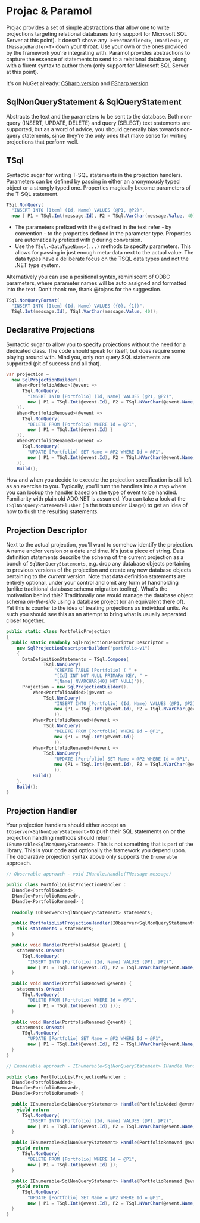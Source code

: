 # Projac & Paramol

Projac provides a set of simple abstractions that allow one to write projections targeting relational databases (only support for Microsoft SQL Server at this point). It doesn't shove any ```IEventHandler<T>```, ```IHandle<T>```, or ```IMessageHandler<T>``` down your throat. Use your own or the ones provided by the framework you're integrating with. Paramol provides abstractions to capture the essence of statements to send to a relational database, along with a fluent syntax to author them (only support for Microsoft SQL Server at this point).

It's on NuGet already: [CSharp version](https://www.nuget.org/packages/Projac/) and [FSharp version](https://www.nuget.org/packages/Projac.FSharp/)

## SqlNonQueryStatement & SqlQueryStatement

Abstracts the text and the parameters to be sent to the database. Both non-query (INSERT, UPDATE, DELETE) and query (SELECT) text statements are supported, but as a word of advice, you should generally bias towards non-query statements, since they're the only ones that make sense for writing projections that perform well.

## TSql

Syntactic sugar for writing T-SQL statements in the projection handlers. Parameters can be defined by passing in either an anonymously typed object or a strongly typed one. Properties magically become parameters of the T-SQL statement.

```csharp
TSql.NonQuery(
  "INSERT INTO [Item] (Id, Name) VALUES (@P1, @P2)",
  new { P1 = TSql.Int(message.Id), P2 = TSql.VarChar(message.Value, 40) });
```

* The parameters prefixed with the ```@``` defined in the text refer - by convention - to the properties defined in the parameter type. Properties are automatically prefixed with ```@``` during conversion.
* Use the ```TSql.<DataTypeName>(...)``` methods to specify parameters. This allows for passing in just enough meta-data next to the actual value. The data types have a deliberate focus on the TSQL data types and not the .NET type system.

Alternatively you can use a positional syntax, reminiscent of ODBC parameters, where parameter names will be auto assigned and formatted into the text. Don't thank me, thank @tojans for the suggestion.

```csharp
TSql.NonQueryFormat(
  "INSERT INTO [Item] (Id, Name) VALUES ({0}, {1})",
  TSql.Int(message.Id), TSql.VarChar(message.Value, 40));
```

## Declarative Projections

Syntactic sugar to allow you to specify projections without the need for a dedicated class. The code should speak for itself, but does require some playing around with. Mind you, only non query SQL statements are supported (pit of success and all that).

```csharp
var projection =
  new SqlProjectionBuilder().
    When<PortfolioAdded>(@event =>
      TSql.NonQuery(
        "INSERT INTO [Portfolio] (Id, Name) VALUES (@P1, @P2)",
        new { P1 = TSql.Int(@event.Id), P2 = TSql.NVarChar(@event.Name, 40) }
    )).
    When<PortfolioRemoved>(@event =>
      TSql.NonQuery(
        "DELETE FROM [Portfolio] WHERE Id = @P1",
        new { P1 = TSql.Int(@event.Id) }
    )).
    When<PortfolioRenamed>(@event =>
      TSql.NonQuery(
        "UPDATE [Portfolio] SET Name = @P2 WHERE Id = @P1",
        new { P1 = TSql.Int(@event.Id), P2 = TSql.NVarChar(@event.Name, 40) }
    )).
    Build();
```

How and when you decide to execute the projection specification is still left as an exercise to you. Typically, you'll turn the handlers into a map where you can lookup the handler based on the type of event to be handled. Familiarity with plain old ADO.NET is assumed. You can take a look at the ```TSqlNonQueryStatementFlusher``` (in the tests under Usage) to get an idea of how to flush the resulting statements.

## Projection Descriptor

Next to the actual projection, you'll want to somehow identify the projection. A name and/or version or a date and time. It's just a piece of string. Data definition statements describe the schema of the current projection as a bunch of ``SqlNonQueryStatements``, e.g. drop any database objects pertaining to previous versions of the projection and create any new database objects pertaining to the *current* version. Note that data definition statements are entirely optional, under your control and omit any form of handholding (unlike traditional database schema migration tooling). What's the motivation behind this? Traditionally one would manage the database object schema *on-the-side* using a database project (or an equivalent there of). Yet this is counter to the idea of treating projections as individual units. As such you should see this as an attempt to bring what is usually separated closer together. 

```csharp
public static class PortfolioProjection
{
  public static readonly SqlProjectionDescriptor Descriptor =
    new SqlProjectionDescriptorBuilder("portfolio-v1")
    {
      DataDefinitionStatements = TSql.Compose(
              TSql.NonQuery(
                  "CREATE TABLE [Portfolio] ( " +
                  "[Id] INT NOT NULL PRIMARY KEY, " +
                  "[Name] NVARCHAR(40) NOT NULL)")),
      Projection = new SqlProjectionBuilder().
          When<PortfolioAdded>(@event =>
              TSql.NonQuery(
                  "INSERT INTO [Portfolio] (Id, Name) VALUES (@P1, @P2)",
                  new {P1 = TSql.Int(@event.Id), P2 = TSql.NVarChar(@event.Name, 40)}
                  )).
          When<PortfolioRemoved>(@event =>
              TSql.NonQuery(
                  "DELETE FROM [Portfolio] WHERE Id = @P1",
                  new {P1 = TSql.Int(@event.Id)}
                  )).
          When<PortfolioRenamed>(@event =>
              TSql.NonQuery(
                  "UPDATE [Portfolio] SET Name = @P2 WHERE Id = @P1",
                  new {P1 = TSql.Int(@event.Id), P2 = TSql.NVarChar(@event.Name, 40)}
                  )).
          Build()
    }.
    Build();
}
```
## Projection Handler

Your projection handlers should either accept an ```IObserver<SqlNonQueryStatement>``` to push their SQL statements on or the projection handling methods should return ```IEnumerable<SqlNonQueryStatement>```. This is not something that is part of the library. This is your code and optionally the framework you depend upon. The declarative projection syntax above only supports the ```Enumerable``` approach.

```csharp
// Observable approach - void IHandle.Handle(TMessage message)

public class PortfolioListProjectionHandler : 
  IHandle<PortfolioAdded>,
  IHandle<PortfolioRemoved>,
  IHandle<PortfolioRenamed> {
  
  readonly IObserver<TSqlNonQueryStatement> statements;

  public PortfolioListProjectionHandler(IObserver<SqlNonQueryStatement> statements) {
    this.statements = statements;
  }

  public void Handle(PortfolioAdded @event) {
    statements.OnNext(
      TSql.NonQuery(
        "INSERT INTO [Portfolio] (Id, Name) VALUES (@P1, @P2)",
        new { P1 = TSql.Int(@event.Id), P2 = TSql.NVarChar(@event.Name, 40) }));
  }

  public void Handle(PortfolioRemoved @event) {
    statements.OnNext(
      TSql.NonQuery(
        "DELETE FROM [Portfolio] WHERE Id = @P1",
        new { P1 = TSql.Int(@event.Id) }));
  }

  public void Handle(PortfolioRenamed @event) {
    statements.OnNext(
      TSql.NonQuery(
        "UPDATE [Portfolio] SET Name = @P2 WHERE Id = @P1",
        new { P1 = TSql.Int(@event.Id), P2 = TSql.NVarChar(@event.Name, 40) }));
  }
}

// Enumerable approach - IEnumerable<SqlNonQueryStatement> IHandle.Handle(TMessage message)

public class PortfolioListProjectionHandler : 
  IHandle<PortfolioAdded>,
  IHandle<PortfolioRemoved>,
  IHandle<PortfolioRenamed> {

  public IEnumerable<SqlNonQueryStatement> Handle(PortfolioAdded @event) {
    yield return
      TSql.NonQuery(
        "INSERT INTO [Portfolio] (Id, Name) VALUES (@P1, @P2)",
        new { P1 = TSql.Int(@event.Id), P2 = TSql.NVarChar(@event.Name, 40) });
  }

  public IEnumerable<SqlNonQueryStatement> Handle(PortfolioRemoved @event) {
    yield return
      TSql.NonQuery(
        "DELETE FROM [Portfolio] WHERE Id = @P1",
        new { P1 = TSql.Int(@event.Id) });
  }

  public IEnumerable<SqlNonQueryStatement> Handle(PortfolioRenamed @event) {
    yield return
      TSql.NonQuery(
        "UPDATE [Portfolio] SET Name = @P2 WHERE Id = @P1",
        new { P1 = TSql.Int(@event.Id), P2 = TSql.NVarChar(@event.Name, 40) });
  }
}

```
